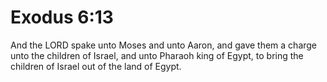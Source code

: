 # Exodus 6:13

And the LORD spake unto Moses and unto Aaron, and gave them a charge unto the children of Israel, and unto Pharaoh king of Egypt, to bring the children of Israel out of the land of Egypt.